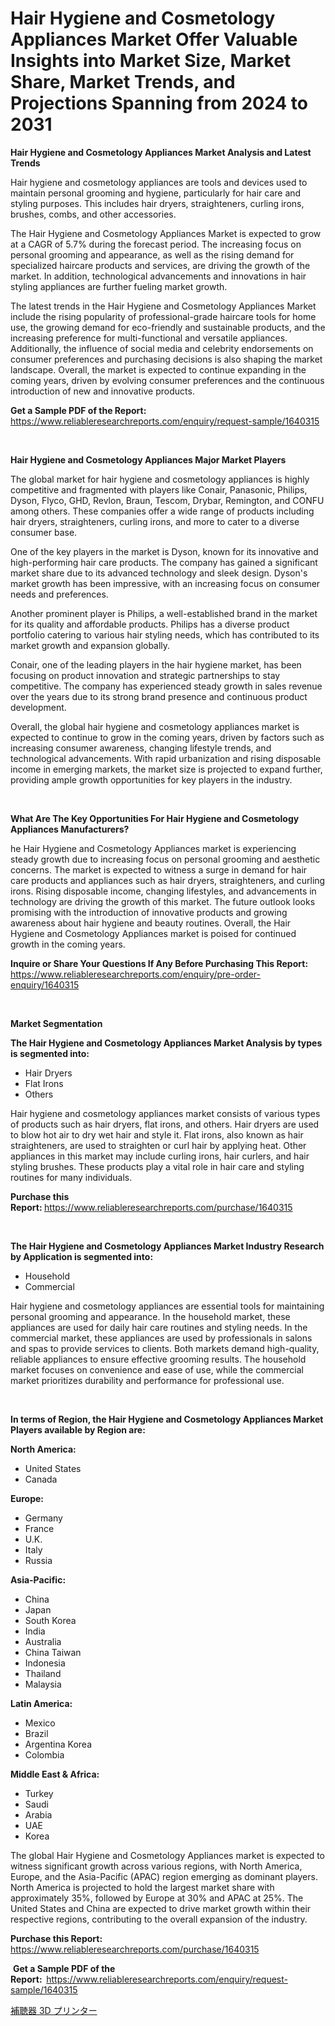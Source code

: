 <p><h1>Hair Hygiene and Cosmetology Appliances Market Offer Valuable Insights into Market Size, Market Share, Market Trends, and Projections Spanning from 2024 to 2031</h1></p><p><strong>Hair Hygiene and Cosmetology Appliances Market Analysis and Latest Trends</strong></p>
<p><p>Hair hygiene and cosmetology appliances are tools and devices used to maintain personal grooming and hygiene, particularly for hair care and styling purposes. This includes hair dryers, straighteners, curling irons, brushes, combs, and other accessories.</p><p>The Hair Hygiene and Cosmetology Appliances Market is expected to grow at a CAGR of 5.7% during the forecast period. The increasing focus on personal grooming and appearance, as well as the rising demand for specialized haircare products and services, are driving the growth of the market. In addition, technological advancements and innovations in hair styling appliances are further fueling market growth.</p><p>The latest trends in the Hair Hygiene and Cosmetology Appliances Market include the rising popularity of professional-grade haircare tools for home use, the growing demand for eco-friendly and sustainable products, and the increasing preference for multi-functional and versatile appliances. Additionally, the influence of social media and celebrity endorsements on consumer preferences and purchasing decisions is also shaping the market landscape. Overall, the market is expected to continue expanding in the coming years, driven by evolving consumer preferences and the continuous introduction of new and innovative products.</p></p>
<p><strong>Get a Sample PDF of the Report:&nbsp;</strong> <a href="https://www.reliableresearchreports.com/enquiry/request-sample/1640315">https://www.reliableresearchreports.com/enquiry/request-sample/1640315</a></p>
<p>&nbsp;</p>
<p><strong>Hair Hygiene and Cosmetology Appliances Major Market Players</strong></p>
<p><p>The global market for hair hygiene and cosmetology appliances is highly competitive and fragmented with players like Conair, Panasonic, Philips, Dyson, Flyco, GHD, Revlon, Braun, Tescom, Drybar, Remington, and CONFU among others. These companies offer a wide range of products including hair dryers, straighteners, curling irons, and more to cater to a diverse consumer base.</p><p>One of the key players in the market is Dyson, known for its innovative and high-performing hair care products. The company has gained a significant market share due to its advanced technology and sleek design. Dyson's market growth has been impressive, with an increasing focus on consumer needs and preferences.</p><p>Another prominent player is Philips, a well-established brand in the market for its quality and affordable products. Philips has a diverse product portfolio catering to various hair styling needs, which has contributed to its market growth and expansion globally.</p><p>Conair, one of the leading players in the hair hygiene market, has been focusing on product innovation and strategic partnerships to stay competitive. The company has experienced steady growth in sales revenue over the years due to its strong brand presence and continuous product development.</p><p>Overall, the global hair hygiene and cosmetology appliances market is expected to continue to grow in the coming years, driven by factors such as increasing consumer awareness, changing lifestyle trends, and technological advancements. With rapid urbanization and rising disposable income in emerging markets, the market size is projected to expand further, providing ample growth opportunities for key players in the industry.</p></p>
<p>&nbsp;</p>
<p><strong>What Are The Key Opportunities For Hair Hygiene and Cosmetology Appliances Manufacturers?</strong></p>
<p><p>he Hair Hygiene and Cosmetology Appliances market is experiencing steady growth due to increasing focus on personal grooming and aesthetic concerns. The market is expected to witness a surge in demand for hair care products and appliances such as hair dryers, straighteners, and curling irons. Rising disposable income, changing lifestyles, and advancements in technology are driving the growth of this market. The future outlook looks promising with the introduction of innovative products and growing awareness about hair hygiene and beauty routines. Overall, the Hair Hygiene and Cosmetology Appliances market is poised for continued growth in the coming years.</p></p>
<p><strong>Inquire or Share Your Questions If Any Before Purchasing This Report:</strong> <a href="https://www.reliableresearchreports.com/enquiry/pre-order-enquiry/1640315">https://www.reliableresearchreports.com/enquiry/pre-order-enquiry/1640315</a></p>
<p>&nbsp;</p>
<p><strong>Market Segmentation</strong></p>
<p><strong>The Hair Hygiene and Cosmetology Appliances Market Analysis by types is segmented into:</strong></p>
<p><ul><li>Hair Dryers</li><li>Flat Irons</li><li>Others</li></ul></p>
<p><p>Hair hygiene and cosmetology appliances market consists of various types of products such as hair dryers, flat irons, and others. Hair dryers are used to blow hot air to dry wet hair and style it. Flat irons, also known as hair straighteners, are used to straighten or curl hair by applying heat. Other appliances in this market may include curling irons, hair curlers, and hair styling brushes. These products play a vital role in hair care and styling routines for many individuals.</p></p>
<p><strong>Purchase this Report:&nbsp;</strong><a href="https://www.reliableresearchreports.com/purchase/1640315">https://www.reliableresearchreports.com/purchase/1640315</a></p>
<p>&nbsp;</p>
<p><strong>The Hair Hygiene and Cosmetology Appliances Market Industry Research by Application is segmented into:</strong></p>
<p><ul><li>Household</li><li>Commercial</li></ul></p>
<p><p>Hair hygiene and cosmetology appliances are essential tools for maintaining personal grooming and appearance. In the household market, these appliances are used for daily hair care routines and styling needs. In the commercial market, these appliances are used by professionals in salons and spas to provide services to clients. Both markets demand high-quality, reliable appliances to ensure effective grooming results. The household market focuses on convenience and ease of use, while the commercial market prioritizes durability and performance for professional use.</p></p>
<p>&nbsp;</p>
<p><strong>In terms of Region, the Hair Hygiene and Cosmetology Appliances Market Players available by Region are:</strong></p>
<p>
    <p> <strong> North America: </strong>
        <ul>
            <li>United States</li>
            <li>Canada</li>
        </ul>
        </p> 
    <p> <strong> Europe: </strong>
        <ul>
            <li>Germany</li>
            <li>France</li>
            <li>U.K.</li>
            <li>Italy</li>
            <li>Russia</li>
        </ul>
        </p> 
    <p> <strong> Asia-Pacific: </strong>
        <ul>
            <li>China</li>
            <li>Japan</li>
            <li>South Korea</li>
            <li>India</li>
            <li>Australia</li>
            <li>China Taiwan</li>
            <li>Indonesia</li>
            <li>Thailand</li>
            <li>Malaysia</li>
        </ul>
        </p> 
    <p> <strong> Latin America: </strong>
        <ul>
            <li>Mexico</li>
            <li>Brazil</li>
            <li>Argentina Korea</li>
            <li>Colombia</li>
        </ul>
        </p> 
    <p> <strong> Middle East & Africa: </strong>
        <ul>
            <li>Turkey</li>
            <li>Saudi</li>
            <li>Arabia</li>
            <li>UAE</li>
            <li>Korea</li>
        </ul>
    </p>
    </p>
<p><p>The global Hair Hygiene and Cosmetology Appliances market is expected to witness significant growth across various regions, with North America, Europe, and the Asia-Pacific (APAC) region emerging as dominant players. North America is projected to hold the largest market share with approximately 35%, followed by Europe at 30% and APAC at 25%. The United States and China are expected to drive market growth within their respective regions, contributing to the overall expansion of the industry.</p></p>
<p><strong>Purchase this Report: </strong><a href="https://www.reliableresearchreports.com/purchase/1640315">https://www.reliableresearchreports.com/purchase/1640315</a></p>
<p>&nbsp;<strong>Get a Sample PDF of the Report:&nbsp;&nbsp;</strong><a href="https://www.reliableresearchreports.com/enquiry/request-sample/1640315">https://www.reliableresearchreports.com/enquiry/request-sample/1640315</a></p>
<p><strong></strong></p>
<p><p><a href="https://github.com/ppmazlotr77499/Market-Research-Report-List-1/blob/main/30158407118.md">補聴器 3D プリンター</a></p></p>